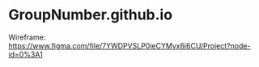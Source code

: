 # GroupNumber.github.io

Wireframe:
https://www.figma.com/file/7YWDPVSLP0ieCYMyx6i6CU/Project?node-id=0%3A1
